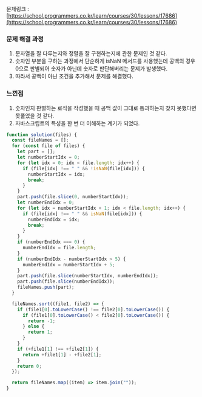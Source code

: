 문제링크 : [https://school.programmers.co.kr/learn/courses/30/lessons/17686](https://school.programmers.co.kr/learn/courses/30/lessons/17686)

### 문제 해결 과정

1. 문자열을 잘 다루는지와 정렬을 잘 구현하는지에 관한 문제인 것 같다.
2. 숫자인 부분을 구하는 과정에서 단순하게 isNaN 메서드를 사용했는데 공백의 경우 0으로 판별되어
   숫자가 아닌데 숫자로 판단해버리는 문제가 발생했다.
3. 따라서 공백이 아닌 조건을 추가해서 문제를 해결했다.

### 느낀점

1. 숫자인지 판별하는 로직을 작성했을 때 공백 값이 그대로 통과하는지 찾지 못했다면 못풀었을 것 같다.
2. 자바스크립트의 특성을 한 번 더 이해하는 계기가 되었다.

```jsx
function solution(files) {
  const fileNames = [];
  for (const file of files) {
    let part = [];
    let numberStartIdx = 0;
    for (let idx = 0; idx < file.length; idx++) {
      if (file[idx] !== " " && !isNaN(file[idx])) {
        numberStartIdx = idx;
        break;
      }
    }
    part.push(file.slice(0, numberStartIdx));
    let numberEndIdx = 0;
    for (let idx = numberStartIdx + 1; idx < file.length; idx++) {
      if (file[idx] !== " " && isNaN(file[idx])) {
        numberEndIdx = idx;
        break;
      }
    }
    if (numberEndIdx === 0) {
      numberEndIdx = file.length;
    }
    if (numberEndIdx - numberStartIdx > 5) {
      numberEndIdx = numberStartIdx + 5;
    }
    part.push(file.slice(numberStartIdx, numberEndIdx));
    part.push(file.slice(numberEndIdx));
    fileNames.push(part);
  }

  fileNames.sort((file1, file2) => {
    if (file1[0].toLowerCase() !== file2[0].toLowerCase()) {
      if (file1[0].toLowerCase() < file2[0].toLowerCase()) {
        return -1;
      } else {
        return 1;
      }
    }
    if (+file1[1] !== +file2[1]) {
      return +file1[1] - +file2[1];
    }
    return 0;
  });

  return fileNames.map((item) => item.join(""));
}
```
